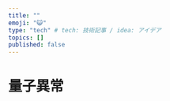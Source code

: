 ```yaml
---
title: ""
emoji: "😺"
type: "tech" # tech: 技術記事 / idea: アイデア
topics: []
published: false
---
```


# 量子異常
